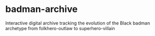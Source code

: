 # badman-archive
Interactive digital archive tracking the evolution of the Black badman archetype from folkhero-outlaw to superhero-villain
